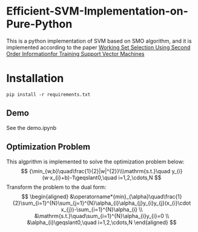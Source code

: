 # Efficient-SVM-Implementation-on-Pure-Python
This is a python implementation of SVM based on SMO algorithm, and it is implemented according to the paper [Working Set Selection Using Second Order Informationfor Training Support Vector Machines](https://www.jmlr.org/papers/volume6/fan05a/fan05a.pdf)
# Installation

```
pip install -r requirements.txt
```

## Demo

See the demo.ipynb

## Optimization Problem

This algprithm is implemented to solve the optimization problem below:
$$
{\min_{w,b}\quad\frac{1}{2}|w|^{2}}\\\mathrm{s.t.}\quad y_{i}(w·x_{i}+b)-1\geqslant0,\quad i=1,2,\cdots,N
$$
Transform the problem to the dual form:
$$
\begin{aligned}
&\operatorname*{min}_{\alpha}\quad\frac{1}{2}\sum_{i=1}^{N}\sum_{j=1}^{N}\alpha_{i}\alpha_{j}y_{i}y_{j}(x_{i}\cdot x_{j})-\sum_{i=1}^{N}\alpha_{i} \\
&\mathrm{s.t.}\quad\sum_{i=1}^{N}\alpha_{i}y_{i}=0 \\
&\alpha_{i}\geqslant0,\quad i=1,2,\cdots,N
\end{aligned}
$$
